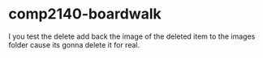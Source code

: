 # comp2140-boardwalk

I you test the delete add back the image of the deleted item to the images folder cause its gonna delete it for real.
